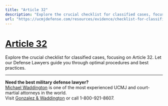 ```yaml
---
title: "Article 32"
description: "Explore the crucial checklist for classified cases, focusing on Article 32. Let our Defense Lawyers guide you through optimal procedures and best practices."
url: "https://ucmjdefense.com/resources/evidence/checklist-for-classified-case-in-an-ideal-world5/article-32.html"
---
```


# [Article 32](https://ucmjdefense.com/resources/evidence/checklist-for-classified-case-in-an-ideal-world5/article-32.html)

Explore the crucial checklist for classified cases, focusing on Article 32. Let our Defense Lawyers guide you through optimal procedures and best practices.

---

**Need the best military defense lawyer?**  
[Michael Waddington](https://ucmjdefense.com/attorneys/michael-stewart-waddington-partner.html) is one of the most experienced UCMJ and court-martial attorneys in the world.  
Visit [Gonzalez & Waddington](https://ucmjdefense.com) or call 1-800-921-8607.
